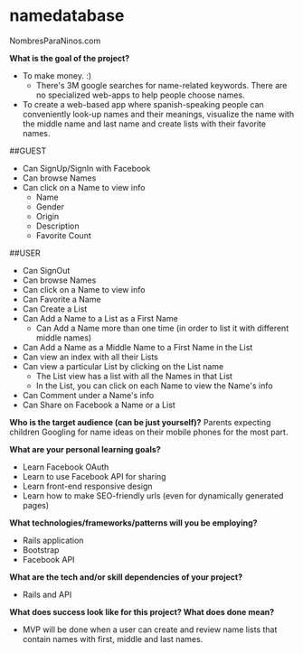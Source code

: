 # namedatabase

NombresParaNinos.com

**What is the goal of the project?**
+ To make money. :)
  + There's 3M google searches for name-related keywords. There are no specialized web-apps to help people choose names.
+ To create a web-based app where spanish-speaking people can conveniently look-up names and their meanings,
visualize the name with the middle name and last name and create lists with their favorite names.

##GUEST
+ Can SignUp/SignIn with Facebook
+ Can browse Names
+ Can click on a Name to view info
  + Name
  + Gender
  + Origin
  + Description
  + Favorite Count

##USER
+ Can SignOut
+ Can browse Names
+ Can click on a Name to view info
+ Can Favorite a Name
+ Can Create a List
+ Can Add a Name to a List as a First Name
  + Can Add a Name more than one time (in order to list it with different middle names)
+ Can Add a Name as a Middle Name to a First Name in the List
+ Can view an index with all their Lists
+ Can view a particular List by clicking on the List name
  + The List view has a list with all the Names in that List
  + In the List, you can click on each Name to view the Name's info   
+ Can Comment under a Name's info
+ Can Share on Facebook a Name or a List

**Who is the target audience (can be just yourself)?**
Parents expecting children Googling for name ideas on their mobile phones for the most part.

**What are your personal learning goals?**
+ Learn Facebook OAuth
+ Learn to use Facebook API for sharing
+ Learn front-end responsive design
+ Learn how to make SEO-friendly urls (even for dynamically generated pages)

**What technologies/frameworks/patterns will you be employing?**
+ Rails application
+ Bootstrap
+ Facebook API

**What are the tech and/or skill dependencies of your project?**
+ Rails and API

**What does success look like for this project? What does done mean?**
+ MVP will be done when a user can create and review name lists that contain names with first, middle and last names.
